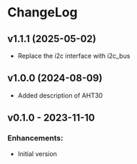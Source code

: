 # ChangeLog

## v1.1.1 (2025-05-02)
* Replace the i2c interface with i2c_bus

## v1.0.0 (2024-08-09)

* Added description of AHT30

## v0.1.0 - 2023-11-10

### Enhancements:

* Initial version

